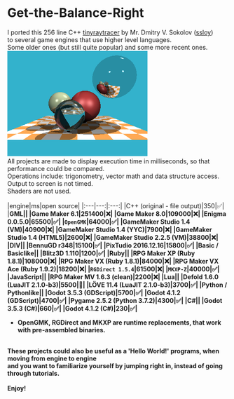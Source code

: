 # Get-the-Balance-Right
I ported this 256 line C++ [tinyraytracer](https://github.com/ssloy/tinyraytracer) by Mr. Dmitry V. Sokolov ([ssloy](https://github.com/ssloy)) <br>
to several game engines that use higher level languages. <br>
Some older ones (but still quite popular) and some more recent ones. <br>
![original](original.png)<br>
All projects are made to display execution time in milliseconds, so that performance could be compared. <br>
Operations include: trigonometry, vector math and data structure access. <br>
Output to screen is not timed.<br>
Shaders are not used.<br>
<br>
|engine|ms|open source|
|:---|---:|:---:|
|C++ (original - file output)|350|✅|
|<b>GML||
|Game Maker 6.1|251400|❌|
|Game Maker 8.0|109000|❌|
|Enigma 0.0.5.0|65500|✅|
|`OpenGMK`|64000|✅|
|GameMaker Studio 1.4 (VM)|40900|❌|
|GameMaker Studio 1.4 (YYC)|7900|❌|
|GameMaker Studio 1.4 (HTML5)|2600|❌|
|GameMaker Studio 2.2.5 (VM)|38800|❌|
|<b>DIV||
|BennuGD r348|15100|✅|
|PixTudio 2016.12.16|15800|✅|
|<b>Basic / Basiclike||
|Blitz3D	1.110|1200|✅|
|<b>Ruby||
|RPG Maker XP (Ruby 1.8.1)|108000|❌|
|RPG Maker VX (Ruby 1.8.1)|84000|❌|
|RPG Maker VX Ace (Ruby 1.9.2)|18200|❌|
|`RGDirect 1.5.4`|61500|❌|
|`MKXP-Z`|40000|✅|
|<b>JavaScript||
|RPG Maker MV 1.6.3 (clean)|2200|❌|
|<b>Lua||
|Defold 1.6.0 (LuaJIT 2.1.0-b3)|5500|🥨|
|LÖVE 11.4 (LuaJIT 2.1.0-b3)|3700|✅|
|<b>Python / Pythonlike||
|Godot 3.5.3 (GDScript)|5700|✅|
|Godot 4.1.2 (GDScript)|4700|✅|
|Pygame 2.5.2 (Python 3.7.2)|4300|✅|
|<b>C#||
|Godot 3.5.3 (C#)|660|✅|
|Godot 4.1.2 (C#)|230|✅|
* OpenGMK, RGDirect and MKXP are runtime replacements, that work with pre-assembled binaries.
<br>
These projects could also be useful as a 'Hello World!' programs, when moving from engine to engine<br>
and you want to familiarize yourself by jumping right in, instead of going through tutorials.<br>
<br>
Enjoy!<br>
